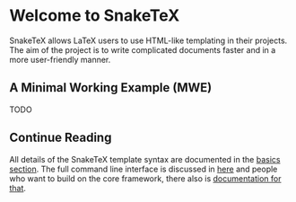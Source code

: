 # Welcome to SnakeTeX

SnakeTeX allows LaTeX users to use HTML-like templating in their projects. The aim of the project is to write complicated documents faster and in a more user-friendly manner.

## A Minimal Working Example (MWE)

TODO

## Continue Reading

All details of the SnakeTeX template syntax are documented in the [basics section](snaketex.md). The full command line interface is discussed in [here](cli.md) and people who want to build on the core framework, there also is [documentation for that](core.md). 
